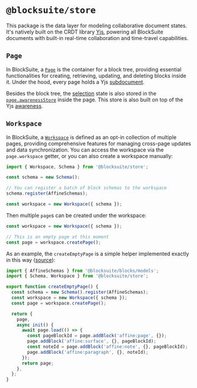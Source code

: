 # `@blocksuite/store`

This package is the data layer for modeling collaborative document states. It's natively built on the CRDT library [Yjs](https://github.com/yjs/yjs), powering all BlockSuite documents with built-in real-time collaboration and time-travel capabilities.

## `Page`

In BlockSuite, a [`Page`](/api/@blocksuite/store/classes/Page.html) is the container for a block tree, providing essential functionalities for creating, retrieving, updating, and deleting blocks inside it. Under the hood, every page holds a Yjs [subdocument](https://docs.yjs.dev/api/subdocuments).

Besides the block tree, the [selection](./selection) state is also stored in the [`page.awarenessStore`](/api/@blocksuite/store/classes/Page.html#awarenessstore) inside the page. This store is also built on top of the Yjs [awareness](https://docs.yjs.dev/api/about-awareness).

## `Workspace`

In BlockSuite, a [`Workspace`](/api/@blocksuite/store/classes/Workspace.html) is defined as an opt-in collection of multiple pages, providing comprehensive features for managing cross-page updates and data synchronization. You can access the workspace via the `page.workspace` getter, or you can also create a workspace manually:

```ts
import { Workspace, Schema } from '@blocksuite/store';

const schema = new Schema();

// You can register a batch of block schemas to the workspace
schema.register(AffineSchemas);

const workspace = new Workspace({ schema });
```

Then multiple `page`s can be created under the workspace:

```ts
const workspace = new Workspace({ schema });

// This is an empty page at this moment
const page = workspace.createPage();
```

As an example, the `createEmptyPage` is a simple helper implemented exactly in this way ([source](https://github.com/toeverything/blocksuite/blob/master/packages/presets/src/helpers/index.ts)):

```ts
import { AffineSchemas } from '@blocksuite/blocks/models';
import { Schema, Workspace } from '@blocksuite/store';

export function createEmptyPage() {
  const schema = new Schema().register(AffineSchemas);
  const workspace = new Workspace({ schema });
  const page = workspace.createPage();

  return {
    page,
    async init() {
      await page.load(() => {
        const pageBlockId = page.addBlock('affine:page', {});
        page.addBlock('affine:surface', {}, pageBlockId);
        const noteId = page.addBlock('affine:note', {}, pageBlockId);
        page.addBlock('affine:paragraph', {}, noteId);
      });
      return page;
    },
  };
}
```
